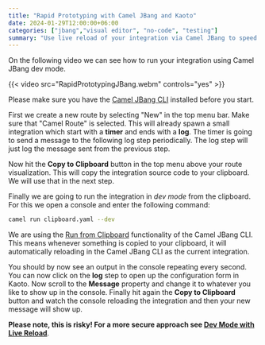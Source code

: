 ```yaml
---
title: "Rapid Prototyping with Camel JBang and Kaoto"
date: 2024-01-29T12:00:00+06:00
categories: ["jbang","visual editor", "no-code", "testing"]
summary: "Use live reload of your integration via Camel JBang to speed up development"
---
```

On the following video we can see how to run your integration using Camel JBang dev mode.

{{< video src="RapidPrototypingJBang.webm" controls="yes" >}}

Please make sure you have the [Camel JBang CLI](https://camel.apache.org/manual/camel-jbang.html) installed before you start.

First we create a new route by selecting "New" in the top menu bar. Make sure that "Camel Route" is selected. This will already spawn a small integration which start with a **timer** and ends with a **log**. The timer is going to send a message to the following log step periodically. The log step will just log the message sent from the previous step. 

Now hit the **Copy to Clipboard** button in the top menu above your route visualization. This will copy the integration source code to your clipboard. We will use that in the next step.

Finally we are going to run the integration in *dev mode* from the clipboard. For this we open a console and enter the following command:

```bash
camel run clipboard.yaml --dev
```

We are using the [Run from Clipboard](https://camel.apache.org/manual/camel-jbang.html#_run_from_clipboard) functionality of the Camel JBang CLI. This means whenever something is copied to your clipboard, it will automatically reloading in the Camel JBang CLI as the current integration. 

You should by now see an output in the console repeating every second. You can now click on the **log** step to open up the configuration form in Kaoto. Now scroll to the **Message** property and change it to whatever you like to show up in the console. Finally hit again the **Copy to Clipboard** button and watch the console reloading the integration and then your new message will show up.

**Please note, this is risky! For a more secure approach see [Dev Mode with Live Reload](https://camel.apache.org/manual/camel-jbang.html#_dev_mode_with_live_reload)**.
